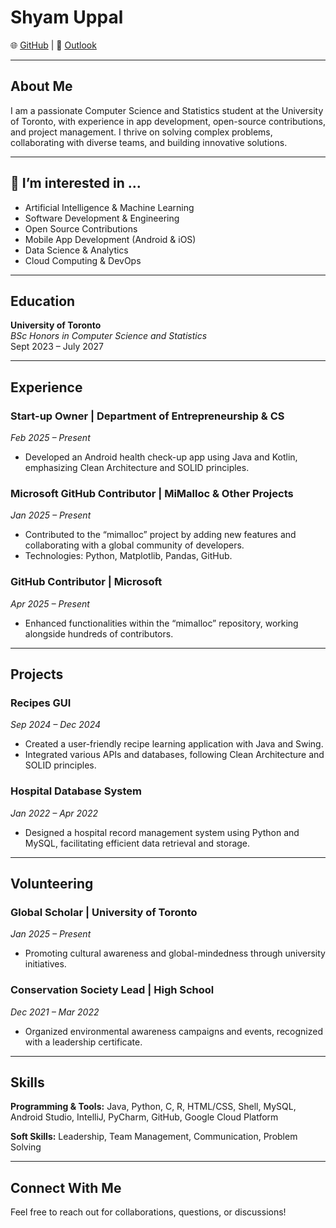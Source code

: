 # Shyam Uppal

🌐 [GitHub](https://github.com/Shyamuppaloutlook) | 📧 [Outlook](mailto:shyamuppal@mail.utoronto.ca)

---

## About Me

I am a passionate Computer Science and Statistics student at the University of Toronto, with experience in app development, open-source contributions, and project management. I thrive on solving complex problems, collaborating with diverse teams, and building innovative solutions.

---

## 👀 I’m interested in ...

- Artificial Intelligence & Machine Learning  
- Software Development & Engineering  
- Open Source Contributions  
- Mobile App Development (Android & iOS)  
- Data Science & Analytics  
- Cloud Computing & DevOps

---

## Education

**University of Toronto**  
*BSc Honors in Computer Science and Statistics*  
Sept 2023 – July 2027

---

## Experience

### Start-up Owner | Department of Entrepreneurship & CS  
*Feb 2025 – Present*  
- Developed an Android health check-up app using Java and Kotlin, emphasizing Clean Architecture and SOLID principles.

### Microsoft GitHub Contributor | MiMalloc & Other Projects  
*Jan 2025 – Present*  
- Contributed to the “mimalloc” project by adding new features and collaborating with a global community of developers.  
- Technologies: Python, Matplotlib, Pandas, GitHub.

### GitHub Contributor | Microsoft  
*Apr 2025 – Present*  
- Enhanced functionalities within the “mimalloc” repository, working alongside hundreds of contributors.

---

## Projects

### Recipes GUI  
*Sep 2024 – Dec 2024*  
- Created a user-friendly recipe learning application with Java and Swing.  
- Integrated various APIs and databases, following Clean Architecture and SOLID principles.

### Hospital Database System  
*Jan 2022 – Apr 2022*  
- Designed a hospital record management system using Python and MySQL, facilitating efficient data retrieval and storage.

---

## Volunteering

### Global Scholar | University of Toronto  
*Jan 2025 – Present*  
- Promoting cultural awareness and global-mindedness through university initiatives.

### Conservation Society Lead | High School  
*Dec 2021 – Mar 2022*  
- Organized environmental awareness campaigns and events, recognized with a leadership certificate.

---

## Skills

**Programming & Tools:** Java, Python, C, R, HTML/CSS, Shell, MySQL, Android Studio, IntelliJ, PyCharm, GitHub, Google Cloud Platform

**Soft Skills:** Leadership, Team Management, Communication, Problem Solving

---

## Connect With Me

Feel free to reach out for collaborations, questions, or discussions!
